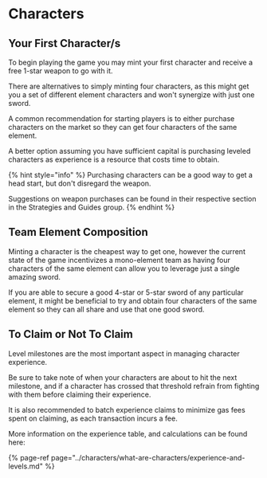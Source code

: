 # Characters

## Your First Character/s

To begin playing the game you may mint your first character and receive a free 1-star weapon to go with it.

There are alternatives to simply minting four characters, as this might get you a set of different element characters and won't synergize with just one sword.

A common recommendation for starting players is to either purchase characters on the market so they can get four characters of the same element. 

A better option assuming you have sufficient capital is purchasing leveled characters as experience is a resource that costs time to obtain.

{% hint style="info" %}
Purchasing characters can be a good way to get a head start, but don't disregard the weapon.

Suggestions on weapon purchases can be found in their respective section in the Strategies and Guides group.
{% endhint %}

## Team Element Composition

Minting a character is the cheapest way to get one, however the current state of the game incentivizes a mono-element team as having four characters of the same element can allow you to leverage just a single amazing sword.

If you are able to secure a good 4-star or 5-star sword of any particular element, it might be beneficial to try and obtain four characters of the same element so they can all share and use that one good sword.

## To Claim or Not To Claim

Level milestones are the most important aspect in managing character experience.

Be sure to take note of when your characters are about to hit the next milestone, and if a character has crossed that threshold refrain from fighting with them before claiming their experience.

It is also recommended to batch experience claims to minimize gas fees spent on claiming, as each transaction incurs a fee.

More information on the experience table, and calculations can be found here:

{% page-ref page="../characters/what-are-characters/experience-and-levels.md" %}

